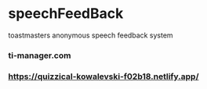 # speechFeedBack
toastmasters anonymous speech feedback system
### ti-manager.com
### https://quizzical-kowalevski-f02b18.netlify.app/

